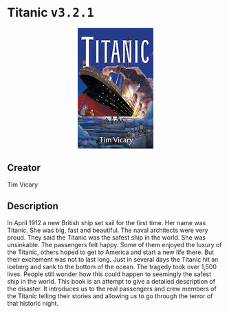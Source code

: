 
# Titanic <kbd>v3.2.1</kbd>

<center>
  <img src="./cover-1024.jpg"/>
</center>

## Creator
Tim Vicary

## Description
In April 1912 a new British ship set sail for the first time. Her name was Titanic. She was big, fast and beautiful. The naval architects were very proud. They said the Titanic was the safest ship in the world. She was unsinkable. The passengers felt happy. Some of them enjoyed the luxury of the Titanic, others hoped to get to America and start a new life there. But their excitement was not to last long. Just in several days the Titanic hit an iceberg and sank to the bottom of the ocean. The tragedy took over 1,500 lives. People still wonder how this could happen to seemingly the safest ship in the world. This book is an attempt to give a detailed description of the disaster. It introduces us to the real passengers and crew members of the Titanic telling their stories and allowing us to go through the terror of that historic night.
